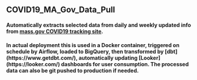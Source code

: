 <h2>COVID19_MA_Gov_Data_Pull</h2>
<h4>Automatically extracts selected data from daily and weekly updated info from <a href="https://www.mass.gov/info-details/covid-19-response-reporting">mass.gov COVID19 tracking site</a>.</h4>
<h4>In actual deployment this is used in a Docker container, triggered on schedule by Airflow, loaded to BigQuery, then transformed by [dbt](https://www.getdbt.com/), automatically updating [Looker](https://looker.com/) dashboards for user consumption. The processed data can also be git pushed to production if needed.</h4>
